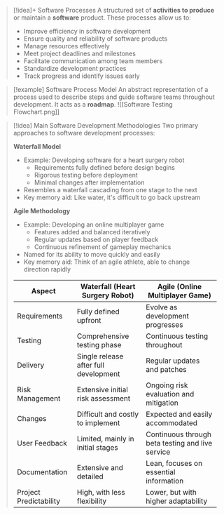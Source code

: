 > [!idea]+ Software Processes
> A structured set of **activities to produce** or maintain a **software** product. These processes allow us to:
> - Improve efficiency in software development
> - Ensure quality and reliability of software products
> - Manage resources effectively
> - Meet project deadlines and milestones
> - Facilitate communication among team members
> - Standardize development practices
> - Track progress and identify issues early

> [!example] Software Process Model
> An abstract representation of a process used to describe steps and guide software teams throughout development. It acts as a **roadmap**.
>![[Software Testing Flowchart.png]]

> [!idea] Main Software Development Methodologies
> Two primary approaches to software development processes:
> 
> **Waterfall Model**
> - Example: Developing software for a heart surgery robot
>   - Requirements fully defined before design begins
>   - Rigorous testing before deployment
>   - Minimal changes after implementation
> - Resembles a waterfall cascading from one stage to the next
> - Key memory aid: Like water, it's difficult to go back upstream
> 
> **Agile Methodology**
> - Example: Developing an online multiplayer game
>   - Features added and balanced iteratively
>   - Regular updates based on player feedback
>   - Continuous refinement of gameplay mechanics
> - Named for its ability to move quickly and easily
> - Key memory aid: Think of an agile athlete, able to change direction rapidly
> 
> | Aspect | Waterfall (Heart Surgery Robot) | Agile (Online Multiplayer Game) |
> |--------|--------------------------------|--------------------------------|
> | Requirements | Fully defined upfront | Evolve as development progresses |
> | Testing | Comprehensive testing phase | Continuous testing throughout |
> | Delivery | Single release after full development | Regular updates and patches |
> | Risk Management | Extensive initial risk assessment | Ongoing risk evaluation and mitigation |
> | Changes | Difficult and costly to implement | Expected and easily accommodated |
> | User Feedback | Limited, mainly in initial stages | Continuous through beta testing and live service |
> | Documentation | Extensive and detailed | Lean, focuses on essential information |
> | Project Predictability | High, with less flexibility | Lower, but with higher adaptability |
